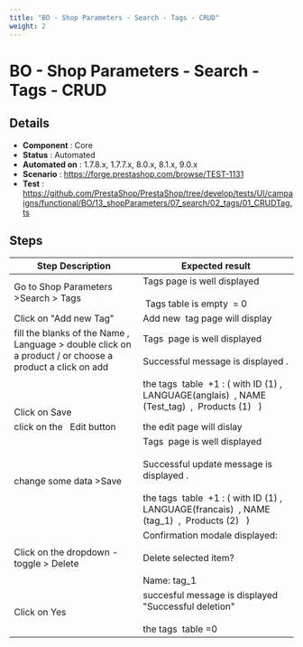 ```yaml
---
title: "BO - Shop Parameters - Search - Tags - CRUD"
weight: 2
---
```


# BO - Shop Parameters - Search - Tags - CRUD
## Details
* **Component** : Core
* **Status** : Automated
* **Automated on** : 1.7.8.x, 1.7.7.x, 8.0.x, 8.1.x, 9.0.x
* **Scenario** : https://forge.prestashop.com/browse/TEST-1131
* **Test** : https://github.com/PrestaShop/PrestaShop/tree/develop/tests/UI/campaigns/functional/BO/13_shopParameters/07_search/02_tags/01_CRUDTag.ts

## Steps
| Step Description | Expected result |
| ----- | ----- |
| Go to Shop Parameters >Search > Tags | Tags page is well displayed<br><br> Tags table is empty  = 0 |
| Click on "Add new Tag" | Add new  tag page will display |
| fill the blanks of the Name , Language > double click on a product / or choose a product a click on add<br><br> <br><br>Click on Save | Tags  page is well displayed<br><br>Successful message is displayed .<br><br>the tags  table  +1 : ( with ID (1) , LANGUAGE(anglais)  , NAME (Test_tag)  ,  Products (1)   ) |
| click on the   Edit button | the edit page will dislay |
| change some data >Save | Tags  page is well displayed<br><br>Successful update message is displayed .<br><br>the tags  table  +1 : ( with ID (1) , LANGUAGE(francais)  , NAME (tag_1)  ,  Products (2)   ) |
| Click on the dropdown -toggle > Delete | Confirmation modale displayed: <br><br>Delete selected item?<br><br>Name: tag_1 |
| Click on Yes | succesful message is displayed "Successful deletion"<br><br>the tags  table =0 |
